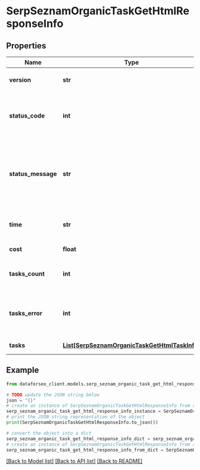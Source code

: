 # SerpSeznamOrganicTaskGetHtmlResponseInfo


## Properties

Name | Type | Description | Notes
------------ | ------------- | ------------- | -------------
**version** | **str** | the current version of the API | [optional] 
**status_code** | **int** | general status code you can find the full list of the response codes here | [optional] 
**status_message** | **str** | general informational message you can find the full list of general informational messages here | [optional] 
**time** | **str** | total execution time, seconds | [optional] 
**cost** | **float** | total tasks cost, USD | [optional] 
**tasks_count** | **int** | the number of tasks in the tasks array | [optional] 
**tasks_error** | **int** | the number of tasks in the tasks array returned with an error | [optional] 
**tasks** | [**List[SerpSeznamOrganicTaskGetHtmlTaskInfo]**](SerpSeznamOrganicTaskGetHtmlTaskInfo.md) | array of tasks | [optional] 

## Example

```python
from dataforseo_client.models.serp_seznam_organic_task_get_html_response_info import SerpSeznamOrganicTaskGetHtmlResponseInfo

# TODO update the JSON string below
json = "{}"
# create an instance of SerpSeznamOrganicTaskGetHtmlResponseInfo from a JSON string
serp_seznam_organic_task_get_html_response_info_instance = SerpSeznamOrganicTaskGetHtmlResponseInfo.from_json(json)
# print the JSON string representation of the object
print(SerpSeznamOrganicTaskGetHtmlResponseInfo.to_json())

# convert the object into a dict
serp_seznam_organic_task_get_html_response_info_dict = serp_seznam_organic_task_get_html_response_info_instance.to_dict()
# create an instance of SerpSeznamOrganicTaskGetHtmlResponseInfo from a dict
serp_seznam_organic_task_get_html_response_info_from_dict = SerpSeznamOrganicTaskGetHtmlResponseInfo.from_dict(serp_seznam_organic_task_get_html_response_info_dict)
```
[[Back to Model list]](../README.md#documentation-for-models) [[Back to API list]](../README.md#documentation-for-api-endpoints) [[Back to README]](../README.md)


